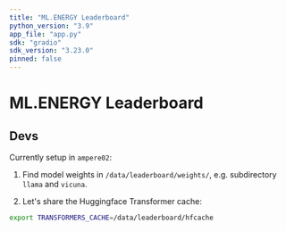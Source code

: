 ```yaml
---
title: "ML.ENERGY Leaderboard"
python_version: "3.9"
app_file: "app.py"
sdk: "gradio"
sdk_version: "3.23.0"
pinned: false
---
```


# ML.ENERGY Leaderboard

## Devs

Currently setup in `ampere02`:

1. Find model weights in `/data/leaderboard/weights/`, e.g. subdirectory `llama` and `vicuna`.

2. Let's share the Huggingface Transformer cache:

```bash
export TRANSFORMERS_CACHE=/data/leaderboard/hfcache
```
